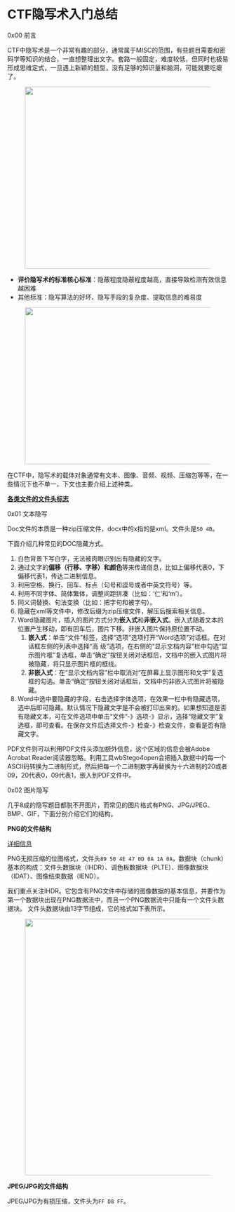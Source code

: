 # CTF隐写术入门总结

<p class="has-large-font-size">
  0x00 前言
</p>

CTF中隐写术是一个非常有趣的部分，通常属于MISC的范围，有些题目需要和密码学等知识的结合，一直想整理出文字。套路一般固定，难度较低，但同时也极易形成思维定式，一旦遇上新颖的题型，没有足够的知识量和脑洞，可能就要吃瘪了。

<div class="wp-block-image">
  <figure class="aligncenter size-large"><img loading="lazy" width="844" height="415" src="https://cdn.jsdelivr.net/gh/Hannibal0x/img/2021/01/8343187-0eca908d6392480c.png" alt="" class="wp-image-386" /></figure>
</div>

  * **评价隐写术的标准核心标准**：隐蔽程度隐蔽程度越高，直接导致检测有效信息越困难
  * 其他标准：隐写算法的好坏、隐写手段的复杂度、提取信息的难易度

<div class="wp-block-image">
  <figure class="aligncenter size-large is-resized"><img loading="lazy" src="https://cdn.jsdelivr.net/gh/Hannibal0x/img/2021/01/8343187-0eca908d6392480c-1.png" alt="" class="wp-image-389" width="503" height="358" /></figure>
</div>

在CTF中，隐写术的载体对象通常有文本、图像、音频、视频、压缩包等等，在一些情况下也不单一，下文也主要介绍上述种类。

<a href="https://www.cnblogs.com/13ck/p/4471146.html" data-type="URL" data-id="https://www.cnblogs.com/13ck/p/4471146.html" target="_blank" rel="noreferrer noopener" rel="nofollow" ><strong>各类文件的文件头标志</strong></a>

<p class="has-large-font-size">
  0x01 文本隐写
</p>

Doc文件的本质是一种zip压缩文件，docx中的x指的是xml。文件头是`50 4B`。

下面介绍几种常见的DOC隐藏方式。

  1. 白色背景下写白字，无法被肉眼识别出有隐藏的文字。
  2. 通过文字的**偏移（行移、字移）**和**颜色**等来传递信息，比如上偏移代表0，下偏移代表1，传达二进制信息。
  3. 利用空格、换行、回车、标点（句号和逗号或者中英文符号）等。
  4. 利用不同字体、简体繁体，调整间距拼凑（比如：‘仁’和‘m’）。
  5. 同义词替换、句法变换（比如：把字句和被字句）。
  6. 隐藏在xml等文件中，修改后缀为zip压缩文件，解压后搜索相关信息。
  7. Word隐藏图片，插入的图片方式分为**嵌入式**和**非嵌入式**。嵌入式随着文本的位置产生移动，即有回车后，图片下移。非嵌入图片保持原位置不动。
      1. **嵌入式**：单击“文件”标签，选择“选项”选项打开“Word选项”对话框。在对话框左侧的列表中选择“高 级”选项，在右侧的“显示文档内容”栏中勾选“显示图片框”复选框，单击“确定”按钮关闭对话框后，文档中的嵌入式图片将被隐藏，将只显示图片框的框线。
      2. **非嵌入式**：在“显示文档内容”栏中取消对“在屏幕上显示图形和文字”复选框的勾选。单击“确定”按钮关闭对话框后，文档中的非嵌入式图片将被隐藏。
  8. Word中选中要隐藏的字段，右击选择字体选项，在效果一栏中有隐藏选项，选中后即可隐藏。默认情况下隐藏文字是不会被打印出来的。如果想知道是否有隐藏文本，可在文件选项中单击“文件”-》选项-》显示，选择“隐藏文字”复选框，即可查看。在保存文件后选择文件-》检查-》检查文件，查看是否有隐藏文字。

PDF文件则可以利用PDF文件头添加额外信息，这个区域的信息会被Adobe Acrobat Reader阅读器忽略。利用工具wbStego4open会把插入数据中的每一个ASCII码转换为二进制形式，然后把每一个二进制数字再替换为十六进制的20或者09，20代表0，09代表1，嵌入到PDF文件中。

<p class="has-large-font-size">
  0x02 图片隐写
</p>

几乎8成的隐写题目都脱不开图片，而常见的图片格式有PNG、JPG/JPEG、BMP、GIF，下面分别介绍它们的结构。

**PNG的文件结构**

<a rel="noreferrer noopener" href="https://www.cnblogs.com/lidabo/p/3701197.html" data-type="URL" data-id="https://www.cnblogs.com/lidabo/p/3701197.html" target="_blank" rel="nofollow" >详细信息</a>

PNG无损压缩的位图格式，文件头`89 50 4E 47 0D 0A 1A 0A`，数据块（chunk）基本的构成：文件头数据块（IHDR）、调色板数据块（PLTE）、图像数据块（IDAT）、图像结束数据（IEND）。

我们重点关注IHDR。它包含有PNG文件中存储的图像数据的基本信息，并要作为第一个数据块出现在PNG数据流中，而且一个PNG数据流中只能有一个文件头数据块。 文件头数据块由13字节组成，它的格式如下表所示。

<div class="wp-block-image">
  <figure class="aligncenter size-large"><img loading="lazy" width="732" height="585" src="https://cdn.jsdelivr.net/gh/Hannibal0x/img/2021/01/image.png" alt="" class="wp-image-423" /></figure>
</div>

**JPEG/JPG的文件结构**

JPEG/JPG为有损压缩，文件头为`FF D8 FF`。

